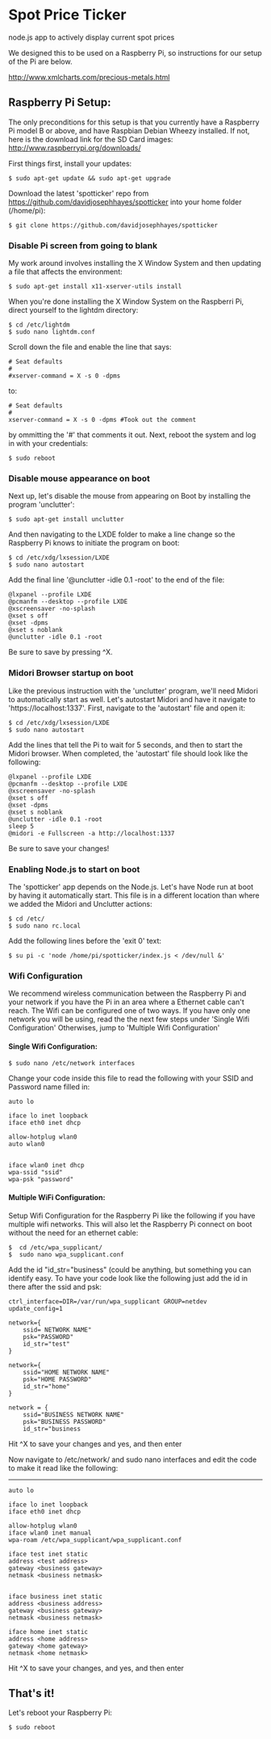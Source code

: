 Spot Price Ticker
==========

node.js app to actively display current spot prices

We designed this to be used on a Raspberry Pi, so instructions for our setup of the Pi are below. 

http://www.xmlcharts.com/precious-metals.html


<h2>Raspberry Pi Setup:</h2>

The only preconditions for this setup is that you currently have a Raspberry Pi model B or above, and have Raspbian Debian Wheezy installed. If not, here is the download link for the SD Card images: http://www.raspberrypi.org/downloads/ 

First things first, install your updates:

    $ sudo apt-get update && sudo apt-get upgrade
    
Download the latest 'spotticker' repo from https://github.com/davidjosephhayes/spotticker into your home folder (/home/pi):

    $ git clone https://github.com/davidjosephhayes/spotticker

<h3>Disable Pi screen from going to blank</h3>
My work around involves installing the X Window System and then updating a file that affects the environment:

    $ sudo apt-get install x11-xserver-utils install

When you're done installing the X Window System on the Raspberri Pi, direct yourself to the lightdm directory:

    $ cd /etc/lightdm
    $ sudo nano lightdm.conf

Scroll down the file and enable the line that says:
    
    # Seat defaults
    #
    #xserver-command = X -s 0 -dpms

to:

    # Seat defaults
    #
    xserver-command = X -s 0 -dpms #Took out the comment

by ommitting the '#' that comments it out. Next, reboot the system and log in with your credentials:

    $ sudo reboot

<h3>Disable mouse appearance on boot</h3>
Next up, let's disable the mouse from appearing on Boot by installing the program 'unclutter':

    $ sudo apt-get install unclutter
    
And then navigating to the LXDE folder to make a line change so the Raspberry Pi knows to initiate the program on boot:
    
    $ cd /etc/xdg/lxsession/LXDE
    $ sudo nano autostart
    
Add the final line '@unclutter -idle 0.1 -root' to the end of the file:

    @lxpanel --profile LXDE
    @pcmanfm --desktop --profile LXDE
    @xscreensaver -no-splash
    @xset s off
    @xset -dpms
    @xset s noblank
    @unclutter -idle 0.1 -root
    
Be sure to save by pressing ^X. 

<h3>Midori Browser startup on boot</h3>
Like the previous instruction with the 'unclutter' program, we'll need Midori to automatically start as well. Let's autostart Midori and have it navigate to 'https://localhost:1337'. First, navigate to the 'autostart' file and open it:

    $ cd /etc/xdg/lxsession/LXDE
    $ sudo nano autostart

Add the lines that tell the Pi to wait for 5 seconds, and then to start the Midori browser. When completed, the 'autostart' file should look like the following:

    @lxpanel --profile LXDE
    @pcmanfm --desktop --profile LXDE
    @xscreensaver -no-splash
    @xset s off
    @xset -dpms
    @xset s noblank
    @unclutter -idle 0.1 -root
    sleep 5
    @midori -e Fullscreen -a http://localhost:1337

Be sure to save your changes!

<h3>Enabling Node.js to start on boot</h3>
The 'spotticker' app depends on the Node.js. Let's have Node run at boot by having it automatically start. This file is in a different location than where we added the Midori and Unclutter actions:

    $ cd /etc/
    $ sudo nano rc.local

Add the following lines before the 'exit 0' text:

    $ su pi -c 'node /home/pi/spotticker/index.js < /dev/null &'

<h3>Wifi Configuration</h3>

We recommend wireless communication between the Raspberry Pi and your network if you have the Pi in an area where a Ethernet cable can't reach. The Wifi can be configured one of two ways. If you have only one network you will be using, read the the next few steps under 'Single Wifi Configuration' Otherwises, jump to 'Multiple Wifi Configuration'

<h4>Single Wifi Configuration:</h4> 

    $ sudo nano /etc/network interfaces

Change your code inside this file to read the following with your SSID and Password name filled in:

    auto lo
     
    iface lo inet loopback
    iface eth0 inet dhcp
     
    allow-hotplug wlan0
    auto wlan0
     
     
    iface wlan0 inet dhcp
    wpa-ssid "ssid"
    wpa-psk "password"

<h4>Multiple WiFi Configuration:</h4>
Setup Wifi Configuration for the Raspberry Pi like the following if you have multiple wifi networks. This will also let the Raspberry Pi connect on boot without the need for an ethernet cable:
 
    $  cd /etc/wpa_supplicant/
    $  sudo nano wpa_supplicant.conf

Add the id "id_str="business" (could be anything, but something you can identify easy. To have your code look like the following just add the id in there after the ssid and psk:

    ctrl_interface=DIR=/var/run/wpa_supplicant GROUP=netdev
    update_config=1

    network={
        ssid= NETWORK NAME"
        psk="PASSWORD"
        id_str="test"
    }

    network={
        ssid="HOME NETWORK NAME"
        psk="HOME PASSWORD"
        id_str="home"
    }

    network = {
        ssid="BUSINESS NETWORK NAME"
        psk="BUSINESS PASSWORD"
        id_str="business


Hit ^X to save your changes and yes, and then enter

Now navigate to /etc/network/ and sudo nano interfaces and edit the code to make it read like the following: 

---------------------------------------------------------------

    auto lo

    iface lo inet loopback
    iface eth0 inet dhcp

    allow-hotplug wlan0
    iface wlan0 inet manual
    wpa-roam /etc/wpa_supplicant/wpa_supplicant.conf

    iface test inet static
    address <test address>
    gateway <business gateway>
    netmask <business netmask>


    iface business inet static
    address <business address>
    gateway <business gateway>
    netmask <business netmask>

    iface home inet static
    address <home address>
    gateway <home gateway>
    netmask <home netmask>

Hit ^X to save your changes, and yes, and then enter

<h2>That's it!</h2>
Let's reboot your Raspberry Pi:

    $ sudo reboot
